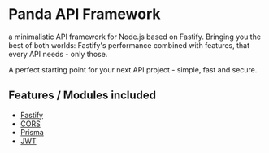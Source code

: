 # Panda API Framework

a minimalistic API framework for Node.js based on Fastify.
Bringing you the best of both worlds: Fastify's performance combined with features, that every API needs - only those.

A perfect starting point for your next API project - simple, fast and secure.

## Features / Modules included

- [Fastify](https:/fastify.io/)
- [CORS](https://github.com/fastify/fastify-cors)
- [Prisma](https://prisma.io/)
- [JWT](https://jwt.io/)
